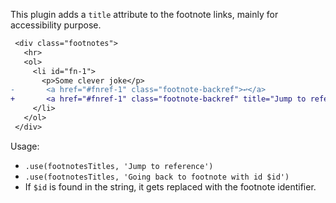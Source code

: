 This plugin adds a `title` attribute to the footnote links, mainly for accessibility purpose.


```diff
 <div class="footnotes">
   <hr>
   <ol>
     <li id="fn-1">
       <p>Some clever joke</p>
-       <a href="#fnref-1" class="footnote-backref">↩</a>
+       <a href="#fnref-1" class="footnote-backref" title="Jump to reference">↩</a>
     </li>
   </ol>
 </div>
```

Usage:

* `.use(footnotesTitles, 'Jump to reference')`
* `.use(footnotesTitles, 'Going back to footnote with id $id')`
* If `$id` is found in the string, it gets replaced with the footnote identifier.
